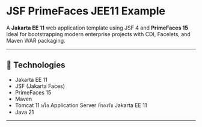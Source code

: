 # JSF PrimeFaces JEE11 Example

A **Jakarta EE 11** web application template using JSF 4 and **PrimeFaces 15**
Ideal for bootstrapping modern enterprise projects with CDI, Facelets, and Maven WAR packaging.

---

## 🔧 Technologies

- Jakarta EE 11
- JSF (Jakarta Faces)
- PrimeFaces 15
- Maven
- Tomcat 11 หรือ Application Server ที่รองรับ Jakarta EE 11
- Java 21

---